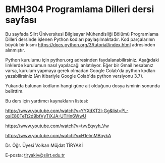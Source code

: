 # BMH304 Programlama Dilleri dersi sayfası

Bu sayfada Siirt Üniversitesi Bilgisayar Mühendisliği Bölümü Programlama Dilleri dersinde işlenen Python kodları paylaşılmaktadır. Kod parçalarının büyük bir kısmı https://docs.python.org/3/tutorial/index.html adresinden alınmıştır. 

Python kurulumu için python.org adresinden faydalanabilirsiniz. Aşağıdaki linklerde kurulumun nasıl yapılacağı anlatılıyor. Eğer bir Gmail hesabınız varsa, kurulum yapmaya gerek olmadan Google Colab'da python kodları yazabilirsiniz (An itibariyle Google Colab'da python versiyonu 3.7). 

Yukarıda bulunan kodların hangi güne ait olduğunu dosya isminin sonunda belirttim.

Bu ders için yardımcı kaynakların listesi:

https://www.youtube.com/watch?v=YYXdXT2l-Gg&list=PL-osiE80TeTt2d9bfVyTiXJA-UTHn6WwU

https://www.youtube.com/watch?v=tvvEqvyh_Vw

https://www.youtube.com/watch?v=H1elmMBnykA

Dr. Öğr. Üyesi Volkan Müjdat TİRYAKİ

E-posta: tiryakiv@siirt.edu.tr
